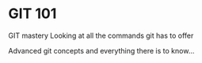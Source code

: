 
# GIT 101

GIT mastery 
Looking at all the commands git has to offer

Advanced git concepts and everything there is to know...